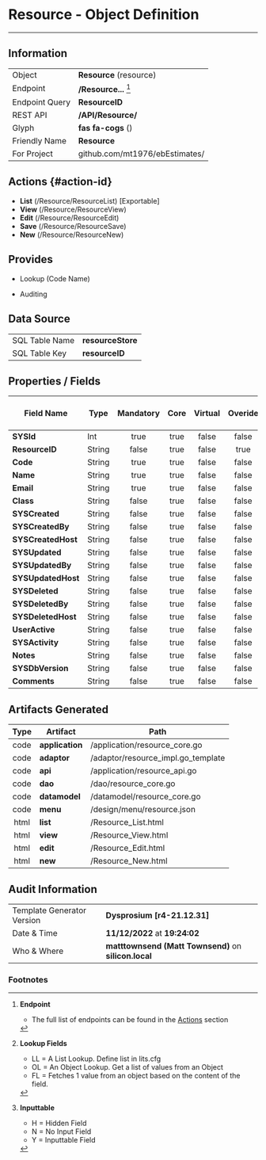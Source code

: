 # **Resource** - Object Definition
---
##  Information
|   |   |
|---|---|
|Object         |**Resource** (resource) |
|Endpoint 	    |**/Resource...** [^1]|
|Endpoint Query |**ResourceID**|
|REST API|**/API/Resource/**|
Glyph|**fas fa-cogs** ()
Friendly Name|**Resource**|
|For Project    |github.com/mt1976/ebEstimates/|

##  Actions {#action-id}
* **List** (/Resource/ResourceList) [Exportable]
* **View** (/Resource/ResourceView)
* **Edit** (/Resource/ResourceEdit)
* **Save** (/Resource/ResourceSave)
* **New** (/Resource/ResourceNew)








##  Provides
 * Lookup (Code Name)

* Auditing 




##  Data Source 
|   |   |
|---|---|
SQL Table Name       | **resourceStore**
SQL Table Key | **resourceID**



##  Properties / Fields
| Field Name| Type | Mandatory | Core | Virtual | Overide | Lookup [^2]| Lookup Object      | Lookup Field Source         | Lookup Return Value                | Inputable [^3]|DB Column|Default Value| No Change | Callout | Internal | Display | Mask |
| -- | --  | :--: | :--: | :--: |:--: |:--: |:--: |-- |-- |:--: |-- | --| :--: | :--: | :--: | -- | -- |
|**SYSId**|Int|true|true|false|false|||||NH|_id|0|false|false|true|text||
|**ResourceID**|String|false|true|false|true|||||NH|resourceID||false|false|false|text||
|**Code**|String|true|true|false|false|||||Y|code||false|false|false|text||
|**Name**|String|true|true|false|false|||||Y|name||false|false|false|text||
|**Email**|String|true|true|false|false|||||Y|email||false|false|false|text||
|**Class**|String|false|true|false|false|LL|resourcetype|||Y|class||false|false|false|text||
|**SYSCreated**|String|false|true|false|false|||||NH|_created||false|false|true|text||
|**SYSCreatedBy**|String|false|true|false|false|||||NH|_createdBy||false|false|true|text||
|**SYSCreatedHost**|String|false|true|false|false|||||NH|_createdHost||false|false|true|text||
|**SYSUpdated**|String|false|true|false|false|||||NH|_updated||false|false|true|text||
|**SYSUpdatedBy**|String|false|true|false|false|||||NH|_updatedBy||false|false|true|text||
|**SYSUpdatedHost**|String|false|true|false|false|||||NH|_updatedHost||false|false|true|text||
|**SYSDeleted**|String|false|true|false|false|||||NH|_deleted||false|false|true|text||
|**SYSDeletedBy**|String|false|true|false|false|||||NH|_deletedBy||false|false|true|text||
|**SYSDeletedHost**|String|false|true|false|false|||||NH|_deletedHost||false|false|true|text||
|**UserActive**|String|false|true|false|false|LL|tf|||Y|userActive||false|false|false|text||
|**SYSActivity**|String|false|true|false|false|||||NH|_activity||false|false|true|text||
|**Notes**|String|false|true|false|false|||||Y|notes||false|false|false|text||
|**SYSDbVersion**|String|false|true|false|false|||||NH|_dbVersion||false|false|true|text||
|**Comments**|String|false|true|false|false|||||Y|comments||false|false|false|text||


##  Artifacts Generated
| Type | Artifact | Path|
| :--: | -- | -- |
| code | **application** | /application/resource_core.go |
| code | **adaptor** | /adaptor/resource_impl.go_template |
| code | **api** | /application/resource_api.go |
| code | **dao** | /dao/resource_core.go |
| code | **datamodel** | /datamodel/resource_core.go |
| code | **menu** | /design/menu/resource.json |
| html | **list** | /Resource_List.html |
| html | **view** | /Resource_View.html |
| html | **edit** | /Resource_Edit.html |
| html | **new** | /Resource_New.html |


## Audit Information
|   |   |
|---|---|
Template Generator Version   | **Dysprosium [r4-21.12.31]**
Date & Time		     | **11/12/2022** at **19:24:02**
Who & Where		     | **matttownsend (Matt Townsend)** on **silicon.local**

### Footnotes
[^1]: **Endpoint**
    * The full list of endpoints can be found in the [Actions](#action-id) section
[^2]: **Lookup Fields**
    * LL = A List Lookup. Define list in lits.cfg
    * OL = An Object Lookup. Get a list of values from an Object
    * FL = Fetches 1 value from an object based on the content of the field. 
[^3]: **Inputtable**   
    * H = Hidden Field
    * N = No Input Field
    * Y = Inputtable Field